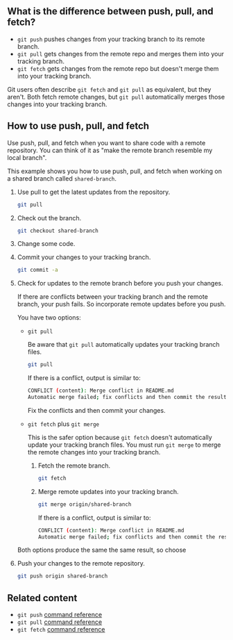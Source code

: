 ## What is the difference between push, pull, and fetch?

- `git push` pushes changes from your tracking branch to its remote branch.
- `git pull` gets changes from the remote repo and merges them into your tracking branch.
- `git fetch` gets changes from the remote repo but doesn't merge them into your tracking branch.

Git users often describe `git fetch` and `git pull` as equivalent, but they aren't. Both fetch remote changes, but `git pull` automatically merges those changes into your tracking branch.

## How to use push, pull, and fetch

Use push, pull, and fetch when you want to share code with a remote repository. You can think of it as "make the remote branch resemble my local branch".

This example shows you how to use push, pull, and fetch when working on a shared branch called `shared-branch`.

1. Use pull to get the latest updates from the repository.

   ```bash
   git pull
   ```

2. Check out the branch.

   ```bash
   git checkout shared-branch
   ```

3. Change some code.
4. Commit your changes to your tracking branch.

   ```bash
   git commit -a
   ```

5. Check for updates to the remote branch before you push your changes.

   If there are conflicts between your tracking branch and the remote branch, your push fails. So incorporate remote updates before you push.

   You have two options:

     - `git pull`

        Be aware that `git pull` automatically updates your tracking branch files.

        ```bash
        git pull
        ```

        If there is a conflict, output is similar to:

        ```bash
        CONFLICT (content): Merge conflict in README.md
        Automatic merge failed; fix conflicts and then commit the result.
        ```

        Fix the conflicts and then commit your changes.

     - `git fetch` plus `git merge`

        This is the safer option because `git fetch` doesn't automatically update your tracking branch files. You must run `git merge` to merge the remote changes into your tracking branch.

        1. Fetch the remote branch.

           ```bash
           git fetch
           ```

        2. Merge remote updates into your tracking branch.

           ```bash
           git merge origin/shared-branch
           ```

           If there is a conflict, output is similar to:

           ```bash
           CONFLICT (content): Merge conflict in README.md
           Automatic merge failed; fix conflicts and then commit the result.
           ```

    Both options produce the same the same result, so choose 

6. Push your changes to the remote repository.

   ```bash
   git push origin shared-branch
   ```

## Related content

- `git push` [command reference](https://git-scm.com/docs/git-push)
- `git pull` [command reference](https://git-scm.com/docs/git-pull)
- `git fetch` [command reference](https://git-scm.com/docs/git-fetch)